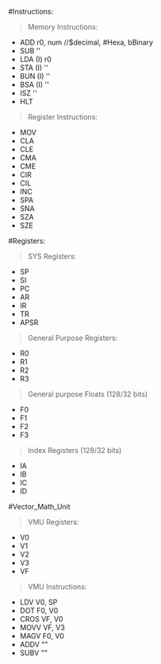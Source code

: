 #Instructions:

>Memory Instructions:

- ADD r0, num //$decimal, \#Hexa, bBinary
- SUB ''
- LDA (I) r0
- STA (I) ''
- BUN (I) ''
- BSA (I) ''
- ISZ ''
- HLT

>Register Instructions:

- MOV
- CLA
- CLE
- CMA
- CME
- CIR
- CIL
- INC
- SPA
- SNA
- SZA
- SZE

#Registers:

> SYS Registers:

- SP
- SI
- PC
- AR
- IR
- TR
- APSR

> General Purpose Registers:

- R0
- R1
- R2
- R3

> General purpose Floats (128/32 bits)

- F0 
- F1
- F2
- F3

> Index Registers (128/32 bits)

- IA
- IB
- IC
- ID

#Vector_Math_Unit

> VMU Registers:

- V0
- V1
- V2
- V3
- VF

> VMU Instructions:

- LDV V0, SP
- DOT F0, V0
- CROS VF, V0
- MOVV VF, V3
- MAGV F0, V0
- ADDV ""
- SUBV ""